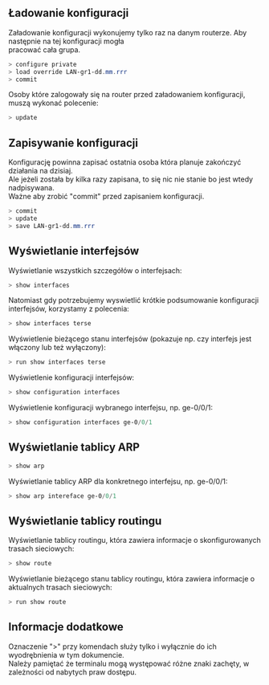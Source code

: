 ## Ładowanie konfiguracji

Załadowanie konfiguracji wykonujemy tylko raz na danym routerze. Aby następnie na tej konfiguracji mogła\
pracować cała grupa. 
```ps1
> configure private
> load override LAN-gr1-dd.mm.rrr
> commit
```
Osoby które zalogowały się na router przed załadowaniem konfiguracji, muszą wykonać polecenie:
```ps1
> update
```

## Zapisywanie konfiguracji

Konfigurację powinna zapisać ostatnia osoba która planuje zakończyć działania na dzisiaj.\
Ale jeżeli została by kilka razy zapisana, to się nic nie stanie bo jest wtedy nadpisywana.\
Ważne aby zrobić "commit" przed zapisaniem konfiguracji.
```ps1
> commit
> update
> save LAN-gr1-dd.mm.rrr
```

## Wyświetlanie interfejsów
Wyświetlanie wszystkich szczegółów o interfejsach:
```ps1
> show interfaces
```
Natomiast gdy potrzebujemy wyswietlić krótkie podsumowanie konfiguracji interfejsów, korzystamy z polecenia:
```ps1
> show interfaces terse
```
Wyświetlenie bieżącego stanu interfejsów (pokazuje np. czy interfejs jest włączony lub też wyłączony): 
```ps1
> run show interfaces terse
```
Wyświetlenie konfiguracji interfejsów:
```ps1
> show configuration interfaces
```
Wyświetlenie konfiguracji wybranego interfejsu, np. ge-0/0/1:
```ps1
> show configuration interfaces ge-0/0/1 
```

## Wyświetlanie tablicy ARP
```ps1
> show arp
```
Wyświetlanie tablicy ARP dla konkretnego interfejsu, np. ge-0/0/1:
```ps1
> show arp intereface ge-0/0/1
```

## Wyświetlanie tablicy routingu
Wyświetlanie tablicy routingu, która zawiera informacje o skonfigurowanych trasach sieciowych:
```ps1
> show route
```
Wyświetlanie bieżącego stanu tablicy routingu, która zawiera informacje o aktualnych trasach sieciowych:
```ps1
> run show route
```

## Informacje dodatkowe
Oznaczenie ">" przy komendach służy tylko i wyłącznie do ich wyodrębnienia w tym dokumencie.\
Należy pamiętać że terminalu mogą występować różne znaki zachęty, w zależności od nabytych praw dostępu.